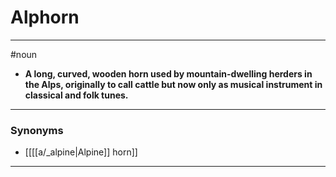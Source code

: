# Alphorn
---
#noun
- **A long, curved, wooden horn used by mountain-dwelling herders in the Alps, originally to call cattle but now only as musical instrument in classical and folk tunes.**
---
### Synonyms
- [[[[a/_alpine|Alpine]] horn]]
---
